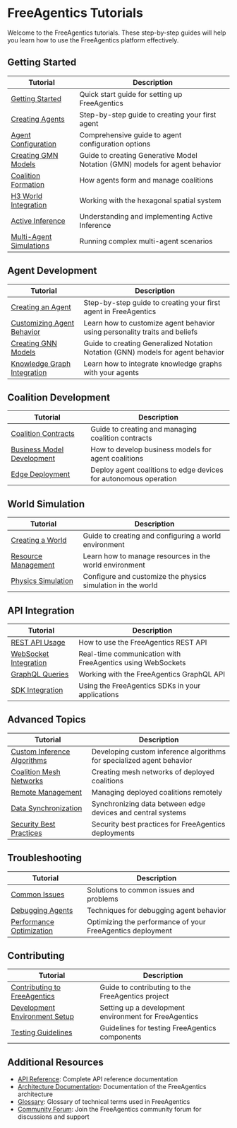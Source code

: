 # FreeAgentics Tutorials

Welcome to the FreeAgentics tutorials. These step-by-step guides will help you learn how to use the FreeAgentics platform effectively.

## Getting Started

| Tutorial | Description |
|----------|-------------|
| [Getting Started](getting-started.md) | Quick start guide for setting up FreeAgentics |
| [Creating Agents](creating-agents.md) | Step-by-step guide to creating your first agent |
| [Agent Configuration](agent-configuration.md) | Comprehensive guide to agent configuration options |
| [Creating GMN Models](creating-gmn-models.md) | Guide to creating Generative Model Notation (GMN) models for agent behavior |
| [Coalition Formation](coalition-formation.md) | How agents form and manage coalitions |
| [H3 World Integration](h3-world-integration.md) | Working with the hexagonal spatial system |
| [Active Inference](active-inference.md) | Understanding and implementing Active Inference |
| [Multi-Agent Simulations](multi-agent-simulations.md) | Running complex multi-agent scenarios |

## Agent Development

| Tutorial | Description |
|----------|-------------|
| [Creating an Agent](creating-an-agent.md) | Step-by-step guide to creating your first agent in FreeAgentics |
| [Customizing Agent Behavior](customizing-agent-behavior.md) | Learn how to customize agent behavior using personality traits and beliefs |
| [Creating GNN Models](creating-gnn-models.md) | Guide to creating Generalized Notation Notation (GNN) models for agent behavior |
| [Knowledge Graph Integration](knowledge-graph-integration.md) | Learn how to integrate knowledge graphs with your agents |

## Coalition Development

| Tutorial | Description |
|----------|-------------|
| [Coalition Contracts](coalition-contracts.md) | Guide to creating and managing coalition contracts |
| [Business Model Development](business-model-development.md) | How to develop business models for agent coalitions |
| [Edge Deployment](edge-deployment.md) | Deploy agent coalitions to edge devices for autonomous operation |

## World Simulation

| Tutorial | Description |
|----------|-------------|
| [Creating a World](creating-a-world.md) | Guide to creating and configuring a world environment |
| [Resource Management](resource-management.md) | Learn how to manage resources in the world environment |
| [Physics Simulation](physics-simulation.md) | Configure and customize the physics simulation in the world |

## API Integration

| Tutorial | Description |
|----------|-------------|
| [REST API Usage](rest-api-usage.md) | How to use the FreeAgentics REST API |
| [WebSocket Integration](websocket-integration.md) | Real-time communication with FreeAgentics using WebSockets |
| [GraphQL Queries](graphql-queries.md) | Working with the FreeAgentics GraphQL API |
| [SDK Integration](sdk-integration.md) | Using the FreeAgentics SDKs in your applications |

## Advanced Topics

| Tutorial | Description |
|----------|-------------|
| [Custom Inference Algorithms](custom-inference-algorithms.md) | Developing custom inference algorithms for specialized agent behavior |
| [Coalition Mesh Networks](coalition-mesh-networks.md) | Creating mesh networks of deployed coalitions |
| [Remote Management](remote-management.md) | Managing deployed coalitions remotely |
| [Data Synchronization](data-synchronization.md) | Synchronizing data between edge devices and central systems |
| [Security Best Practices](security-best-practices.md) | Security best practices for FreeAgentics deployments |

## Troubleshooting

| Tutorial | Description |
|----------|-------------|
| [Common Issues](common-issues.md) | Solutions to common issues and problems |
| [Debugging Agents](debugging-agents.md) | Techniques for debugging agent behavior |
| [Performance Optimization](performance-optimization.md) | Optimizing the performance of your FreeAgentics deployment |

## Contributing

| Tutorial | Description |
|----------|-------------|
| [Contributing to FreeAgentics](contributing.md) | Guide to contributing to the FreeAgentics project |
| [Development Environment Setup](development-environment-setup.md) | Setting up a development environment for FreeAgentics |
| [Testing Guidelines](testing-guidelines.md) | Guidelines for testing FreeAgentics components |

## Additional Resources

- [API Reference](../api/index.md): Complete API reference documentation
- [Architecture Documentation](../architecture/index.md): Documentation of the FreeAgentics architecture
- [Glossary](../glossary.md): Glossary of technical terms used in FreeAgentics
- [Community Forum](https://community.freeagentics.ai): Join the FreeAgentics community forum for discussions and support

